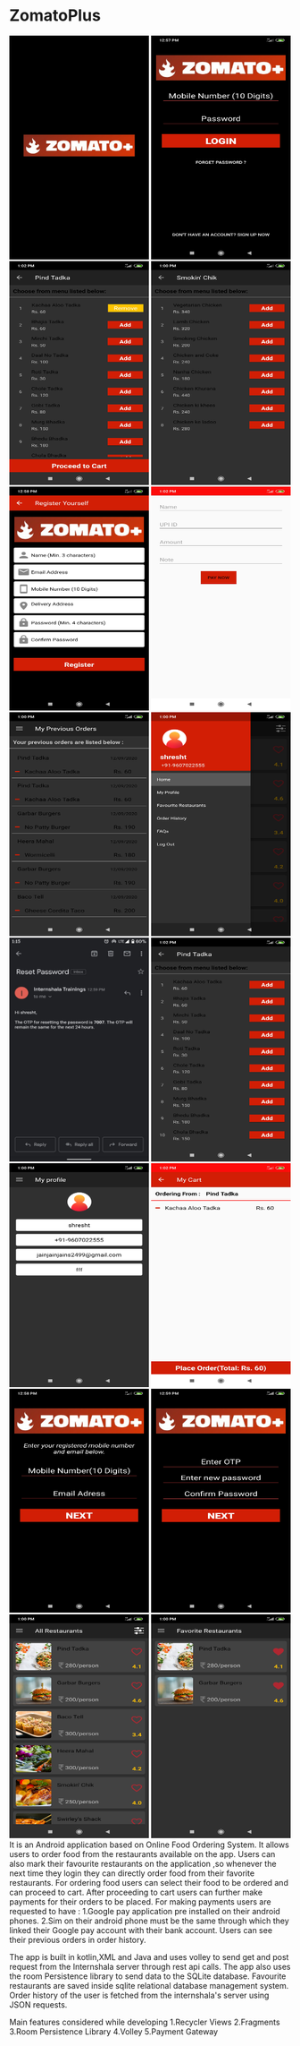 # ZomatoPlus

<img src="https://github.com/ShreshtJain/ZomatoPlus/blob/master/Screenshots/Splash%20screen.jpg" alt="alt text" width="250" height="400">
<img src="https://github.com/ShreshtJain/ZomatoPlus/blob/master/Screenshots/Login%20Activity.jpg" alt="alt text" width="250" height="400">
<img src="https://github.com/ShreshtJain/ZomatoPlus/blob/master/Screenshots/menu%20List2.jpg" alt="alt text" width="250" height="400">
<img src="https://github.com/ShreshtJain/ZomatoPlus/blob/master/Screenshots/Restaurant.jpg" alt="alt text" width="250" height="400">
<img src="https://github.com/ShreshtJain/ZomatoPlus/blob/master/Screenshots/Register%20Activity.jpg" alt="alt text" width="250" height="400">
<img src="https://github.com/ShreshtJain/ZomatoPlus/blob/master/Screenshots/Payment%20Option.jpg" alt="alt text" width="250" height="400">
<img src="https://github.com/ShreshtJain/ZomatoPlus/blob/master/Screenshots/Order%20history1.jpg" alt="alt text" width="250" height="400">
<img src="https://github.com/ShreshtJain/ZomatoPlus/blob/master/Screenshots/Navigation%20Drawer.jpg" alt="alt text" width="250" height="400">
<img src="https://github.com/ShreshtJain/ZomatoPlus/blob/master/Screenshots/Gmail%20OTP.jpeg" alt="alt text" width="250" height="400">
<img src="https://github.com/ShreshtJain/ZomatoPlus/blob/master/Screenshots/Menu%20List.jpg" alt="alt text" width="250" height="400">
<img src="https://github.com/ShreshtJain/ZomatoPlus/blob/master/Screenshots/My%20Profile.jpg" alt="alt text" width="250" height="400">
<img src="https://github.com/ShreshtJain/ZomatoPlus/blob/master/Screenshots/My_Cart.jpg" alt="alt text" width="250" height="400">
<img src="https://github.com/ShreshtJain/ZomatoPlus/blob/master/Screenshots/Forgot%20Password.jpg" alt="alt text" width="250" height="400">
<img src="https://github.com/ShreshtJain/ZomatoPlus/blob/master/Screenshots/Confirm%20OTP.jpg" alt="alt text" width="250" height="400">
<img src="https://github.com/ShreshtJain/ZomatoPlus/blob/master/Screenshots/Dashboard.jpg" alt="alt text" width="250" height="400">
<img src="https://github.com/ShreshtJain/ZomatoPlus/blob/master/Screenshots/Favourite%20Restaurants.jpg" alt="alt text" width="250" height="400">
It is an Android application based on Online Food Ordering System.
It allows users to order food from the restaurants available on the app.
Users can also mark their favourite restaurants on the application ,so whenever the next time they login they can directly order food from their favorite restaurants.
For ordering food users can select their food to be ordered and can proceed to cart.
After proceeding to cart users can further make payments for their orders to be placed.
For making payments users are requested to have :
    1.Google pay application pre installed on their android phones.
    2.Sim on their android phone must be the same through which they linked their Google pay account with their bank account. 
Users can see their previous orders in order history.

The app is built in kotlin,XML and Java and uses volley to send get and post request from the Internshala server through rest api calls.
The app also uses the room Persistence library to send data to the SQLite database.
Favourite restaurants are saved inside sqlite relational database management system.
Order history of the user is fetched from the internshala's server using JSON requests.

Main features considered while developing
1.Recycler Views
2.Fragments
3.Room Persistence Library
4.Volley
5.Payment Gateway

